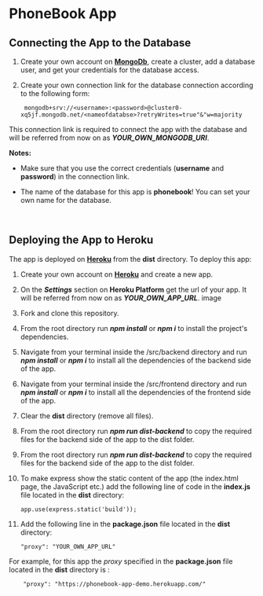 # PhoneBook App



## Connecting the App to the Database

1. Create your own account on [**MongoDb**](https://www.mongodb.com/cloud), create a cluster, add a database user, and get your credentials for the database access.

2. Create your own connection link for the database connection according to the following form:

        mongodb+srv://<username>:<password>@cluster0-xq5jf.mongodb.net/<nameofdatabse>?retryWrites=true"&"w=majority

This connection link is required to connect the app with the database and will be referred from now on as ***YOUR_OWN_MONGODB_URI***.
   
**Notes:**

* Make sure that you use the correct credentials (**username** and **password**) in the connection link.

* The name of the database for this app is **phonebook**! You can set your own name for the database. 
<br/>

## Deploying the App to Heroku

The app is deployed on [**Heroku**](https://www.heroku.com/platform) from the **dist** directory. To deploy this app:

1. Create your own account on [**Heroku**](https://www.heroku.com/platform) and create a new app.

2. On the ***Settings*** section on **Heroku Platform** get the url of your app. It will be referred from now on as ***YOUR_OWN_APP_URL***.
image
3. Fork and clone this repository.

4. From the root directory run ***npm install*** or ***npm i*** to install the project's dependencies.

5. Navigate from your terminal inside the /src/backend directory and run ***npm install*** or ***npm i*** to install all the dependencies of the backend side of the app.

6. Navigate from your terminal inside the /src/frontend directory and run ***npm install*** or ***npm i*** to install all the dependencies of the frontend side of the app.

7. Clear the **dist** directory (remove all files). 

8. From the root directory run ***npm run dist-backend*** to copy the required files for the backend side of the app to the dist folder.

9. From the root directory run ***npm run dist-backend*** to copy the required files for the backend side of the app to the dist folder.

10. To make express show the static content of the app (the index.html page, the JavaScript etc.) add the following line of code in the **index.js** file located in the **dist** directory:

        app.use(express.static('build'));

11. Add the following line in the **package.json** file located in the **dist** directory:

        "proxy": "YOUR_OWN_APP_URL"

For example, for this app the *proxy* specified in the **package.json** file located in the **dist** directory is :

        "proxy": "https://phonebook-app-demo.herokuapp.com/"


<!-- 
Access the app here: <a href="https://phonebook-app-kt.herokuapp.com/" target="blank">PhoneBook App</a>

<h2>Setup of the Project</h2>

**1.** Fork and clone this repository.

**2.** Navigate from your terminal inside the /backend directory and run ***npm install*** to install the project's dependencies.

**3.** Navigate from your terminal inside the /frontend directory and run ***npm install*** to install the project's dependencies.
<br/>
<br/>
<h3>Running BackEnd and FrontEnd Side By Side</h3>

**1.** Navigate from your terminal inside the /backend directory and run ***npm run watch***.

**2.** Inside the /frontend/src/services/phonebookService.js file make sure that the baseUrl variable is set to:

        const baseUrl = 'http://localhost:3001/api/persons';

**3.** Open a new terminal, navigate inside the /frontend directory and run ***npm start***.
<br/>
<br/>
<h3>Running App Locally</h3>

**1.** Inside the /frontend/src/services/phonebookService.js file make sure that the baseUrl variable is set to:

        const baseUrl = 'api/persons';

**2.** Navigate from your terminal inside the /backend directory and run ***npm run build-frontend*** and then ***npm run watch***.
<br/>
<br/>
<h3>Running FrontEnd Locally With Deployed Backend To Heroku</h3>

**1.** Deploy Back End To Heroku....+

**2.** Inside the /frontend/src/services/phonebookService.js file make sure that the baseUrl variable is set to:

        const baseUrl = 'https://phonebook-app-kt.herokuapp.com/api/persons';

**3.** Navigate from your terminal inside the /frontend directory and run ***npm start***. -->
